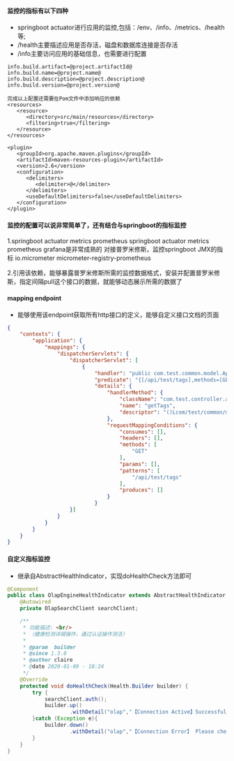 #### 监控的指标有以下四种
- springboot actuator进行应用的监控,包括：/env、/info、/metrics、/health等;
- /health主要描述应用是否存活，磁盘和数据库连接是否存活
- /info主要访问应用的基础信息，也需要进行配置
```$xslt
info.build.artifact=@project.artifactId@
info.build.name=@project.name@
info.build.description=@project.description@
info.build.version=@project.version@

完成以上配置还需要在Pom文件中添加响应的依赖
<resources>
   <resource>
      <directory>src/main/resources</directory>
      <filtering>true</filtering>
   </resource>
</resources>

<plugin>
   <groupId>org.apache.maven.plugins</groupId>
   <artifactId>maven-resources-plugin</artifactId>
   <version>2.6</version>
   <configuration>
      <delimiters>
         <delimiter>@</delimiter>
      </delimiters>
      <useDefaultDelimiters>false</useDefaultDelimiters>
   </configuration>
</plugin>
```
#### 监控的配置可以说非常简单了，还有结合与springboot的指标监控

1.springboot actuator metrics prometheus springboot actuator metrics prometheus grafana是非常成熟的
 对接普罗米修斯，监控springboot JMX的指标
<dependency>
  <groupId>io.micrometer</groupId>
  <artifactId>micrometer-registry-prometheus</artifactId>
</dependency>

2.引用该依赖，能够暴露普罗米修斯所需的监控数据格式，安装并配置普罗米修斯，指定间隔pull这个接口的数据，就能够动态展示所需的数据了

#### mapping endpoint
- 能够使用该endpoint获取所有http接口的定义，能够自定义接口文档的页面
```json
{
    "contexts": {
        "application": {
            "mappings": {
                "dispatcherServlets": {
                    "dispatcherServlet": [
                        {
                            "handler": "public com.test.common.model.ApiResponse com.test.controller.action.TestController.getTags()",
                            "predicate": "{[/api/test/tags],methods=[GET]}",
                            "details": {
                                "handlerMethod": {
                                    "className": "com.test.controller.action.TestController",
                                    "name": "getTags",
                                    "descriptor": "()Lcom/test/common/model/ApiResponse;"
                                },
                                "requestMappingConditions": {
                                    "consumes": [],
                                    "headers": [],
                                    "methods": [
                                        "GET"
                                    ],
                                    "params": [],
                                    "patterns": [
                                        "/api/test/tags"
                                    ],
                                    "produces": []
                                }
                            }
                    }]
                }
            } 
        }
    }
}       
```

#### 自定义指标监控
- 继承自AbstractHealthIndicator，实现doHealthCheck方法即可
```java
@Component
public class OlapEngineHealthIndicator extends AbstractHealthIndicator {
    @Autowired
    private OlapSearchClient searchClient;

    /**
     * 功能描述: <br/>
     * 〈健康检测详细操作，通过认证操作测活〉
     *
     * @param  builder
     * @since 1.3.0
     * @author claire
     * @date 2020-01-09 - 18:24
     */
    @Override
    protected void doHealthCheck(Health.Builder builder) {
        try {
            searchClient.auth();
            builder.up()
                    .withDetail("olap","【Connection Active】Successful !");
        }catch (Exception e){
            builder.down()
                    .withDetail("olap","【Connection Error】 Please check the network !");
        }
    }
}

```

